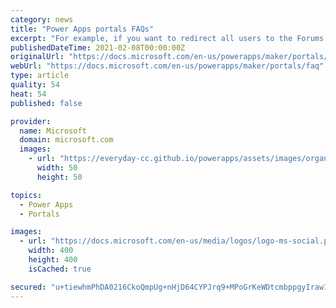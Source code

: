 ```yaml
---
category: news
title: "Power Apps portals FAQs"
excerpt: "For example, if you want to redirect all users to the Forums page after signing in, you can include a JavaScript code in the Home web template as follows: Power Apps portals are now available as standalone in Power Apps. You no longer need to acquire ..."
publishedDateTime: 2021-02-08T00:00:00Z
originalUrl: "https://docs.microsoft.com/en-us/powerapps/maker/portals/faq"
webUrl: "https://docs.microsoft.com/en-us/powerapps/maker/portals/faq"
type: article
quality: 54
heat: 54
published: false

provider:
  name: Microsoft
  domain: microsoft.com
  images:
    - url: "https://everyday-cc.github.io/powerapps/assets/images/organizations/microsoft.com-50x50.jpg"
      width: 50
      height: 50

topics:
  - Power Apps
  - Portals

images:
  - url: "https://docs.microsoft.com/en-us/media/logos/logo-ms-social.png"
    width: 400
    height: 400
    isCached: true

secured: "u+tiewhmPhDA0216CkoQmpUg+nHjD64CYPJrq9+MPoGrKeWDtcmbppgyIraw14cPqVxPI/hyKNwKJ2q48AocKKohpU2KOF5qRhPR3ken5IiB7eCk6ZmeDRCuxYxQbrPVXnqi6KVSQDBqwoHkd+7pZR7xiVtu1shq3jlQE2QYoZFVezLLQb2XB9UfKBxNZGwRV/WdjTF1TLfnitZsHJJ1TMIM45YsMdkrSqtIIQFj1XGzLG4tR18ZjiNgJ2UwGgsSN2fhEeTPAZ1U31H66GDzdyZWWXE549fSW2D0NqRQmdB1XGQEjvG8ocA7M3AK6nqGkLsiUKXzUdG8WQ28c+sms6A1vD11CmXae4LEKuaSols=;IDSkEILSu3NTo2L0U6s6wQ=="
---
```


